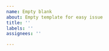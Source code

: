 ```yaml
---
name: Empty blank
about: Empty template for easy issue
title: ''
labels: ''
assignees: ''

---
```



